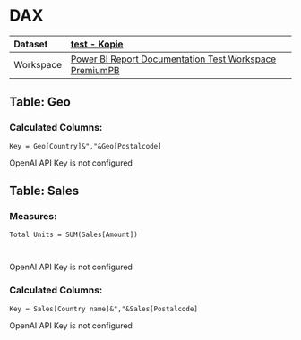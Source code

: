 



# DAX

|Dataset|[test - Kopie](./../test---Kopie.md)|
| :--- | :--- |
|Workspace|[Power BI Report Documentation Test Workspace PremiumPB](../../Workspaces/Power-BI-Report-Documentation-Test-Workspace-PremiumPB.md)|

## Table: Geo

### Calculated Columns:


```dax
Key = Geo[Country]&","&Geo[Postalcode]
```

OpenAI API Key is not configured
## Table: Sales

### Measures:


```dax
Total Units = SUM(Sales[Amount])



```

OpenAI API Key is not configured
### Calculated Columns:


```dax
Key = Sales[Country name]&","&Sales[Postalcode]
```

OpenAI API Key is not configured